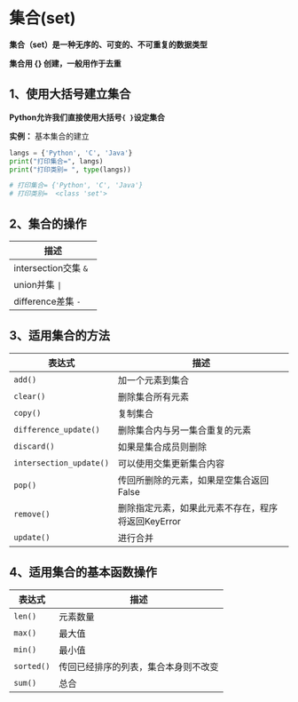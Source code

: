 <h1>集合(set)</h1>

**集合（set）是一种无序的、可变的、不可重复的数据类型**  <br/>

**集合用 {} 创建，一般用作于去重**  <br/>

## 1、使用大括号建立集合

**Python允许我们直接使用大括号`{ }`设定集合**

**实例：**  基本集合的建立

```python
langs = {'Python', 'C', 'Java'}
print("打印集合=", langs)
print("打印类别= ", type(langs))

# 打印集合= {'Python', 'C', 'Java'}
# 打印类别=  <class 'set'>

```

## 2、集合的操作

| **描述**                |
| ----                    |
| intersection交集 `& `   |
| union并集 `\| `         |
| difference差集 `-`      |



## 3、适用集合的方法

| 表达式                  | 描述                                               |
| ----------------------- | -------------------------------------------------- |
| `add()`                 | 加一个元素到集合                                   |
| `clear()`               | 删除集合所有元素                                   |
| `copy()`                | 复制集合                                           |
| `difference_update()`   | 删除集合内与另一集合重复的元素                     |
| `discard()`             | 如果是集合成员则删除                               |
| `intersection_update()` | 可以使用交集更新集合内容                           |
| `pop()`                 | 传回所删除的元素，如果是空集合返回False            |
| `remove()`              | 删除指定元素，如果此元素不存在，程序将返回KeyError |
| `update()`              | 进行合并                                           |



## 4、适用集合的基本函数操作

| 表达式                  | 描述                                               |
| ----------------------- | -------------------------------------------------- |
| `len()`                 | 元素数量                                  |
| `max()`                 | 最大值                                   |
| `min()`                 | 最小值                                   |
| `sorted()`              | 传回已经排序的列表，集合本身则不改变                                   |
| `sum()`                 | 总合                                        |